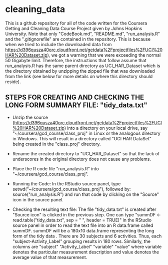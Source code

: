 cleaning_data
=========================

This is a github repository for all of the code written for the Coursera Getting and Cleaning Data Course Project given by Johns Hopkins University.
Note that only "CodeBook.md", "README.md", "run_analysis.R" and the ".gitignorefile" are contained in the repository. This is because when we tried 
to include the downloaded data from https://d396qusza40orc.cloudfront.net/getdata%2Fprojectfiles%2FUCI%20HAR%20Dataset.zip), we got a warning that we 
were exceeding the normal 50 Gigabyte limit. Therefore, the instructions that follow assume that run_analysis.R has the same parent directory as 
UCI_HAR_Dataset which is the directory obtained by unzipping the zipped file that was downloaded from the link (see below for more details on where 
this directory should reside).

## STEPS FOR CREATING AND CHECKING THE LONG FORM SUMMARY FILE: "tidy_data.txt"

* Unzip the source (https://d396qusza40orc.cloudfront.net/getdata%2Fprojectfiles%2FUCI%20HAR%20Dataset.zip) into a directory on your local drive, say 
  "~/coursera/gcd_course/class_proj" in Linux or the analogous directory in Windows. This will result in a directory called "UCI HAR DataSet" 
  being created in the "class_proj" directory.

* Rename the created directory to "UCI_HAR_Dataset" so that the lack of underscores in the original directory does not cause any problems.
 
* Place the R code file "run_analysis.R" into "~/coursera/gcd_course/class_proj".

* Running the Code: In the RStudio source panel, type setwd("~/coursera/gcd_course/class_proj"), followed by: source("run_analysis.R") and
  run that code by clicking on the "Source" icon in the source panel.

* Checking the resulting text file: The file "tidy_data.txt" is created after "Source icon" is clicked in the previous step. One can  type 
  "summDF <- read.table("tidy_data.txt", sep = " ", header = TRUE)" in the RStudio source panel in order to read  the text file into an R data.frame 
  called summDF. summDF will be a 180x10 data.frame representing the long form of the tidy data . There are 30 subjects and 6 activities. 
  Thus, each "subject-Activity_Label" grouping  results in 180 rows. Similarly, the columns are "subject" "Activity_Label" "variable" "value" where 
  variable denotes the particular measurement description and value denotes the average value of that measurement.
